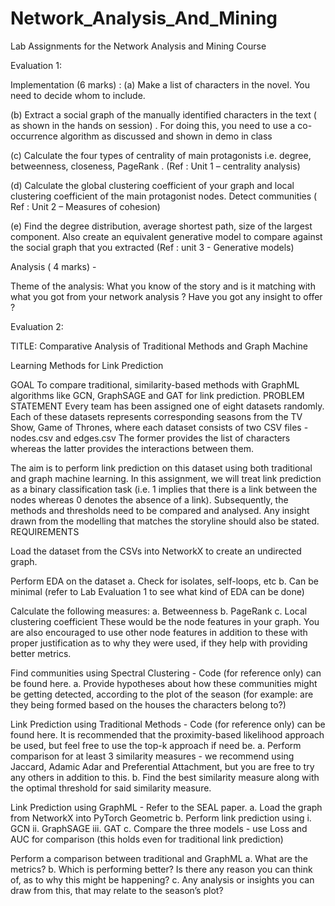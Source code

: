 # Network_Analysis_And_Mining
Lab Assignments for the Network Analysis and Mining Course


Evaluation 1:

Implementation (6 marks) : (a) Make a list of characters in the novel. You need to decide whom to include.

(b) Extract a social graph of the manually identified characters in the text ( as shown in the hands on session) . For doing this, you need to use a co-occurrence algorithm as discussed and shown in demo in class

(c) Calculate the four types of centrality of main protagonists i.e. degree, betweenness, closeness, PageRank . (Ref : Unit 1 – centrality analysis)

(d) Calculate the global clustering coefficient of your graph and local clustering coefficient of the main protagonist nodes. Detect communities ( Ref : Unit 2 – Measures of cohesion)

(e) Find the degree distribution, average shortest path, size of the largest component. Also create an equivalent generative model to compare against the social graph that you extracted (Ref : unit 3 - Generative models)

Analysis ( 4 marks) -

Theme of the analysis: What you know of the story and is it matching with what you got from your network analysis ? Have you got any insight to offer ?

Evaluation 2:

TITLE: Comparative Analysis of Traditional Methods and Graph Machine

Learning Methods for Link Prediction

GOAL To compare traditional, similarity-based methods with GraphML algorithms like GCN, GraphSAGE and GAT for link prediction. PROBLEM STATEMENT Every team has been assigned one of eight datasets randomly. Each of these datasets represents corresponding seasons from the TV Show, Game of Thrones, where each dataset consists of two CSV files - nodes.csv and edges.csv The former provides the list of characters whereas the latter provides the interactions between them.

The aim is to perform link prediction on this dataset using both traditional and graph machine learning. In this assignment, we will treat link prediction as a binary classification task (i.e. 1 implies that there is a link between the nodes whereas 0 denotes the absence of a link). Subsequently, the methods and thresholds need to be compared and analysed. Any insight drawn from the modelling that matches the storyline should also be stated. REQUIREMENTS

Load the dataset from the CSVs into NetworkX to create an undirected graph.

Perform EDA on the dataset a. Check for isolates, self-loops, etc b. Can be minimal (refer to Lab Evaluation 1 to see what kind of EDA can be done)

Calculate the following measures: a. Betweenness b. PageRank c. Local clustering coefficient These would be the node features in your graph. You are also encouraged to use other node features in addition to these with proper justification as to why they were used, if they help with providing better metrics.

Find communities using Spectral Clustering - Code (for reference only) can be found here. a. Provide hypotheses about how these communities might be getting detected, according to the plot of the season (for example: are they being formed based on the houses the characters belong to?)

Link Prediction using Traditional Methods - Code (for reference only) can be found here. It is recommended that the proximity-based likelihood approach be used, but feel free to use the top-k approach if need be. a. Perform comparison for at least 3 similarity measures - we recommend using Jaccard, Adamic Adar and Preferential Attachment, but you are free to try any others in addition to this. b. Find the best similarity measure along with the optimal threshold for said similarity measure.

Link Prediction using GraphML - Refer to the SEAL paper. a. Load the graph from NetworkX into PyTorch Geometric b. Perform link prediction using i. GCN ii. GraphSAGE iii. GAT c. Compare the three models - use Loss and AUC for comparison (this holds even for traditional link prediction)

Perform a comparison between traditional and GraphML a. What are the metrics? b. Which is performing better? Is there any reason you can think of, as to why this might be happening? c. Any analysis or insights you can draw from this, that may relate to the season’s plot?
